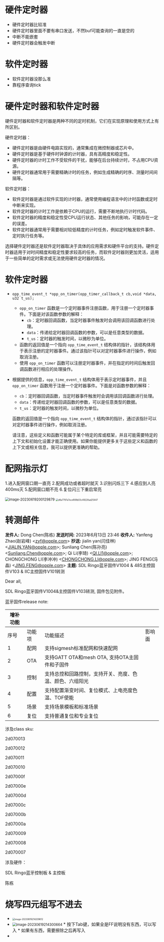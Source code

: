 # 硬件定时器

* 硬件定时器比较准
* 硬件定时器里面不要有串口发送，不然buf可能查询的一直是空的
* 中断不能嵌套
* 硬件定时器会触发中断





# 软件定时器

* 软件定时器没那么准
* 靠程序查询tick





# 硬件定时器和软件定时器

硬件定时器和软件定时器是两种不同的定时机制，它们在实现原理和使用方式上有所区别。

硬件定时器：

- 硬件定时器是由硬件电路实现的，通常集成在微控制器或芯片中。
- 硬件定时器是基于硬件时钟源的计时器，具有高精度和稳定性。
- 硬件定时器的计时工作不受软件的干扰，能够在后台持续计时，不占用CPU资源。
- 硬件定时器通常用于需要精确计时的任务，例如生成精确的时序、测量时间间隔等。

软件定时器：

- 软件定时器是通过软件实现的计时器，通常使用编程语言中的计时函数或定时中断来实现。
- 软件定时器的计时工作是依赖于CPU的运行，需要不断地执行计时代码。
- 软件定时器的精度和稳定性受CPU运行状态、其他任务的影响，可能存在一定的误差。
- 软件定时器通常用于需要相对较低精度的计时任务，例如定时触发软件事件、定时执行任务等。

选择硬件定时器还是软件定时器取决于具体的应用需求和硬件平台的支持。硬件定时器适用于对时间精度和稳定性要求较高的任务，而软件定时器则更加灵活，适用于一些简单的定时需求或无法使用硬件定时器的情况。



# 软件定时器

* `opp_time_event_t *opp_on_timer(opp_timer_callback_t cb,void *data, u32 t_us);`

  * `opp_on_timer` 函数是一个定时器事件注册函数，用于注册一个定时器事件。下面是对该函数参数的解释：
    - `cb`：定时器回调函数，当定时器事件触发时会调用该回调函数进行处理。
    - `data`：传递给定时器回调函数的参数，可以是任意类型的数据。
    - `t_us`：定时器的触发时间，以微秒为单位。
  * 函数的返回值是一个指向 `opp_time_event_t` 结构体的指针，该结构体用于表示注册的定时器事件。通过该指针可以对定时器事件进行操作，例如取消注册。
  * 使用 `opp_on_timer` 函数可以注册定时器事件，并在指定的时间后触发回调函数进行相应的处理操作。

* 根据提供的信息，`opp_time_event_t` 结构体用于表示定时器事件，并且 `opp_on_timer` 函数用于注册一个定时器事件。下面是对函数参数的解释：

  - `cb`：定时器回调函数，当定时器事件触发时会调用该回调函数进行处理。
  - `data`：传递给定时器回调函数的参数，可以是任意类型的数据。
  - `t_us`：定时器的触发时间，以微秒为单位。

  函数的返回值是一个指向 `opp_time_event_t` 结构体的指针，通过该指针可以对定时器事件进行操作，例如取消注册。

  请注意，这些定义和函数可能属于某个特定的库或框架，并且可能需要特定的上下文和初始化设置才能正确使用。如果你能提供更多关于这些定义和函数的上下文或相关信息，我可以提供更准确的帮助。



# 配网指示灯

1.进入配网窗口期一直亮
2.配网成功或者超时就灭
3.识别闪烁三下
4.感应到人亮400ms灭
5.配网窗口期不亮
6.复位闪三下重启常亮

<img src="https://cvp.oss-cn-shanghai.aliyuncs.com/picgo/202306192001952.png" alt="image-20230619200129879" style="zoom: 80%;" />

<img src="https://cvp.oss-cn-shanghai.aliyuncs.com/picgo/202306191959141.jpg" alt="d6a7787a7ece908b03c49228ad25447" style="zoom:50%;" />





# 转测邮件

 

 

**发件人:** Dong Chen(陈栋) 
 **发送时间:** 2023年6月13日 23:46
 **收件人:** Yanfeng Zhao(赵岩峰) <[zyf@opple.com](mailto:zyf@opple.com)>
 **抄送:** jialin yan(闫佳林) <[JIALIN.YAN@opple.com](mailto:JIALIN.YAN@opple.com)>; Sunliang Chen(陈孙亮) <[Sunliang.Chen@opple.com](mailto:Sunliang.Chen@opple.com)>; Qi Li(李琦) <[QI.LI1@opple.com](mailto:QI.LI1@opple.com)>; CHONGCHONG LI(李冲冲) <[CHONGCHONG.LI@opple.com](mailto:CHONGCHONG.LI@opple.com)>; JING FENG(冯晶) <[JING.FENG@opple.com](mailto:JING.FENG@opple.com)>
 **主题:** SDL Ringo蓝牙固件V1004 & 485主控固件V103 & IIC主控固件V101转测

 

Dear all,

 

SDL Ringo蓝牙固件V1004&主控固件V103转测, 固件包见附件。

蓝牙固件release note:

| 增补功能 |        |                                                          |        |
| -------- | ------ | -------------------------------------------------------- | ------ |
| 序号     | 功能项 | 功能描述                                                 | 影响面 |
| 1        | 配网   | 支持sigmesh标准配网和快速配网                            |        |
| 2        | OTA    | 支持GATT OTA和mesh OTA, 支持OTA主固件和子固件            |        |
| 3        | 控制   | 支持总控和回路控制，支持开关、亮度、色温、颜色、六组阳光 |        |
| 4        | 配置   | 支持配置渐变时间、复位模式、上电亮度色温、TOF使能        |        |
| 5        | 场景   | 支持场景模板和标准场景                                   |        |
| 6        | 复位   | 支持普通复位和专业复位                                   |        |

 

涉及class sku:

2d070013

2d070012

2d070011

2d070010

2d07000f

2d07000e

2d07000d

2d07000c

2d07000b

2d07000a

2d070009

2d070008

2d070007

 

涉及硬件：

SDL Ringo蓝牙控制板 & 主控板

 

陈栋

 





# 烧写四元组写不进去

* <img src="https://cvp.oss-cn-shanghai.aliyuncs.com/picgo/202306192142809.png" alt="image-20230619214209612" style="zoom:50%;" />

* <img src="https://cvp.oss-cn-shanghai.aliyuncs.com/picgo/202306192143777.png" alt="image-20230619214300664" style="zoom: 80%;" />
  * 按下Tab键，如果全是FF说明没有东西，可以写入
  * 如果有东西，需要擦除之后再写入
* 